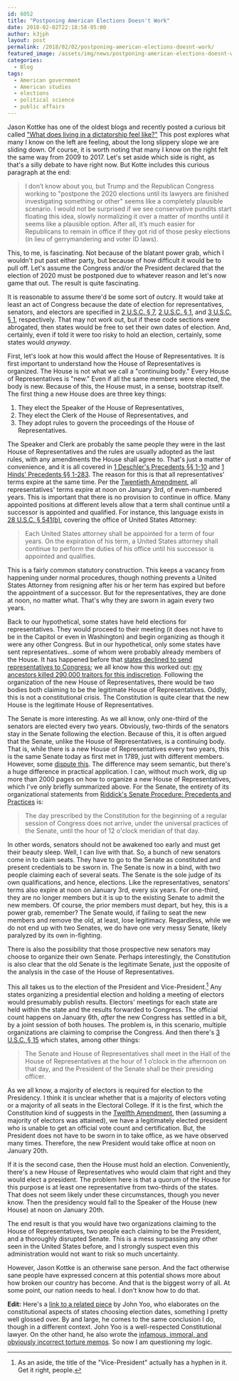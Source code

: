 ```yaml
---
id: 6052
title: "Postponing American Elections Doesn't Work"
date: 2018-02-02T22:18:58-05:00
author: k3jph
layout: post
permalink: /2018/02/02/postponing-american-elections-doesnt-work/
featured_image: /assets/img/news/postponing-american-elections-doesnt-work.webp
categories:
  - Blog
tags:
  - American government
  - American studies
  - elections
  - political science
  - public affairs
---
```

Jason Kottke has one of the oldest blogs and recently posted a
curious bit called ["What does living in a dictatorship feel
like?"](https://kottke.org/18/01/what-does-living-in-a-dictatorship-feel-like)
This post explores what many I know on the left are feeling, about
the long slippery slope we are sliding down. Of course, it is worth
noting that many I know on the right felt the same way from 2009
to 2017. Let's set aside which side is right, as that's a silly
debate to have right now. But Kotte includes this curious paragraph
at the end:

> I don’t know about you, but Trump and the Republican Congress
working to "postpone the 2020 elections until its lawyers are
finished investigating something or other" seems like a completely
plausible scenario. I would not be surprised if we see conservative
pundits start floating this idea, slowly normalizing it over a
matter of months until it seems like a plausible option. After all,
it’s much easier for Republicans to remain in office if they got
rid of those pesky elections (in lieu of gerrymandering and voter
ID laws).

This, to me, is fascinating. Not because of the blatant power grab,
which I wouldn't put past either party, but because of how difficult
it would be to pull off. Let's assume the Congress and/or the
President declared that the election of 2020 must be postponed due
to whatever reason and let's now game that out. The result is quite
fascinating.

It is reasonable to assume there'd be some sort of outcry. It would
take at least an act of Congress because the date of election for
representatives, senators, and electors are specified in [2 U.S.C.
§ 7](https://www.law.cornell.edu/uscode/text/2/7), [2 U.S.C. §
1](https://www.law.cornell.edu/uscode/text/2/1), and [3 U.S.C. §
1](https://www.law.cornell.edu/uscode/text/3/1), respectively. That
may not work out, but if these code sections were abrogated, then
states would be free to set their own dates of election. And,
certainly, even if told it were too risky to hold an election,
certainly, some states would _anyway_.

First, let's look at how this would affect the House of Representatives.
It is first important to understand how the House of Representatives
is organized. The House is not what we call a "continuing body."
Every House of Representatives is "new." Even if all the same members
were elected, the body is new. Because of this, the House must, in
a sense, bootstrap itself. The first thing a new House does are
three key things:

1. They elect the Speaker of the House of Representatives,
2. They elect the Clerk of the House of Representatives, and
3. They adopt rules to govern the proceedings of the House of
Representatives.

The Speaker and Clerk are probably the same people they were in the
last House of Representatives and the rules are usually adopted as
the last rules, with any amendments the House shall agree to. That's
just a matter of convenience, and it is all covered in [1 Deschler's
Precedents §§
1-10](https://www.gpo.gov/fdsys/pkg/GPO-HPREC-DESCHLERS-V1/pdf/GPO-HPREC-DESCHLERS-V1.pdf)
and [1 Hinds' Precedents §§
1-283](https://www.gpo.gov/fdsys/pkg/GPO-HPREC-DESCHLERS-V1/pdf/GPO-HPREC-DESCHLERS-V1.pdf).
The reason for this is that all representatives' terms expire at
the same time. Per the [Twentieth
Amendment](https://www.law.cornell.edu/anncon/html/amdt20_user.html#amdt20_hd1),
all representatives' terms expire at noon on January 3rd, of
even-numbered years. This is important that there is no provision
to continue in office. Many appointed positions at different levels
allow that a term shall continue until a successor is appointed and
qualified. For instance, this language exists in [28 U.S.C. §
541(b)](https://www.law.cornell.edu/uscode/text/28/541), covering
the office of United States Attorney:

> Each United States attorney shall be appointed for a term of four
years. On the expiration of his term, a United States attorney shall
continue to perform the duties of his office until his successor
is appointed and qualifies.

This is a fairly common statutory construction. This keeps a vacancy
from happening under normal procedures, though nothing prevents a
United States Attorney from resigning after his or her term has
expired but before the appointment of a successor. But for the
representatives, they are done at noon, no matter what. That's why
they are sworn in again every two years.

Back to our hypothetical, some states have held elections for
representatives. They would proceed to their meeting (it does not
have to be in the Capitol or even in Washington) and begin organizing
as though it were any other Congress. But in our hypothetical, only
some states have sent representatives...some of whom were probably
already members of the House. It has happened before that [states
declined to send representatives to
Congress](https://en.wikipedia.org/wiki/37th_United_States_Congress#House_of_Representatives_4);
we all know how this worked out: [my ancestors killed 290,000
traitors for this indiscretion](https://www.civilwar.org/). Following
the organization of the new House of Representatives, there would
be two bodies both claiming to be the legitimate House of
Representatives. Oddly, this is not a constitutional crisis. The
Constitution is quite clear that the new House is the legitimate
House of Representatives.

The Senate is more interesting. As we all know, only one-third of
the senators are elected every two years. Obviously, two-thirds of
the senators stay in the Senate following the election. Because of
this, it is often argued that the Senate, unlike the House of
Representatives, is a continuing body. That is, while there is a
new House of Representatives every two years, this is the same
Senate today as first met in 1789, just with different members.
However, some [dispute
this](http://scholarship.law.wm.edu/cgi/viewcontent.cgi?article=2805&amp;context=facpubs).
The difference may seem semantic, but there's a huge difference in
practical application. I can, without much work, dig up more than
2000 pages on how to organize a new House of Representatives, which
I've only briefly summarized above. For the Senate, the entirety
of its organizational statements from [Riddick's Senate Procedure:
Precedents and
Practices](https://www.gpo.gov/fdsys/pkg/GPO-RIDDICK-1992/pdf/GPO-RIDDICK-1992-42.pdf)
is:

> The day prescribed by the Constitution for the beginning of a
regular session of Congress does not arrive, under the universal
practices of the Senate, until the hour of 12 o'clock meridian of
that day.

In other words, senators should not be awakened too early and must
get their beauty sleep. Well, I can live with that. So, a bunch of
new senators come in to claim seats. They have to go to the Senate
as constituted and present credentials to be sworn in. The Senate
is now in a bind, with two people claiming each of several seats.
The Senate is the sole judge of its own qualifications, and hence,
elections. Like the representatives, senators' terms also expire
at noon on January 3rd, every six years. For one-third, they are
no longer members but it is up to the existing Senate to admit the
new members. Of course, the prior members must depart, but hey,
this is a power grab, remember? The Senate would, if failing to
seat the new members and remove the old, at least, lose legitimacy.
Regardless, while we do not end up with two Senates, we do have one
very messy Senate, likely paralyzed by its own in-fighting.

There is also the possibility that those prospective new senators
may choose to organize their own Senate. Perhaps interestingly, the
Constitution is also clear that the old Senate is the legitimate
Senate, just the opposite of the analysis in the case of the House
of Representatives.

This all takes us to the election of the President and 
Vice-President.[^vptitle] Any states organizing a presidential
election and holding a meeting of electors would presumably publish
results. Electors' meetings for each state are held within the state
and the results forwarded to Congress. The official count happens
on January 6th, _after_ the new Congress has settled in a bit, by
a joint session of both houses. The problem is, in this scenario,
multiple organizations are claiming to comprise the Congress. And
then there's [3 U.S.C. § 15](https://www.law.cornell.edu/uscode/text/3/15)
which states, among other things:

> The Senate and House of Representatives shall meet in the Hall
of the House of Representatives at the hour of 1 o’clock in the
afternoon on that day, and the President of the Senate shall be
their presiding officer.

As we all know, a majority of electors is required for election to
the Presidency. I think it is unclear whether that is a majority
of electors voting or a majority of all seats in the Electoral
College. If it is the first, which the Constitution kind of suggests
in the [Twelfth
Amendment](https://www.law.cornell.edu/constitution/amendmentxii), then
(assuming a majority of electors was attained), we have a legitimately
elected president who is unable to get an official vote count and
certification. But, the President does not have to be sworn in to
take office, as we have observed many times. Therefore, the new
President would take office at noon on January 20th.

If it is the second case, then the House must hold an election.
Conveniently, there's a new House of Representatives who would claim
that right and they would elect a president. The problem here is
that a quorum of the House for this purpose is at least one
representative from two-thirds of the states. That does not seem
likely under these circumstances, though you never know. Then the
presidency would fall to the Speaker of the House (new House) at
noon on January 20th.

The end result is that you would have two organizations claiming
to the House of Representatives, two people each claiming to be the
President, and a thoroughly disrupted Senate. This is a mess
surpassing any other seen in the United States before, and I strongly
suspect even this administration would not want to risk so much
uncertainty.

However, Jason Kottke is an otherwise sane person. And the fact
otherwise sane people have expressed concern at this potential shows
more about how broken our country has become. And that is the biggest
worry of all. At some point, our nation needs to heal. I don't know
how to do that.

**Edit:**  Here's a [link to a related
piece](https://ricochet.com/archives/postponing-elections-and-constitutional-law/)
by John Yoo, who elaborates on the constitutional aspects of states
choosing election dates, something I pretty well glossed over.  By
and large, he comes to the same conclusion I do, though in a different
context.  John Yoo is a well-respected Constitutional lawyer.  On
the other hand, he also wrote the [infamous, immoral, and obviously
incorrect torture
memos](http://www.nytimes.com/ref/international/24MEMO-GUIDE.html).  So
now I am questioning my logic.

[^vptitle]: As an aside, the title of the "Vice-President" actually has a hyphen in it. Get it right, people.
